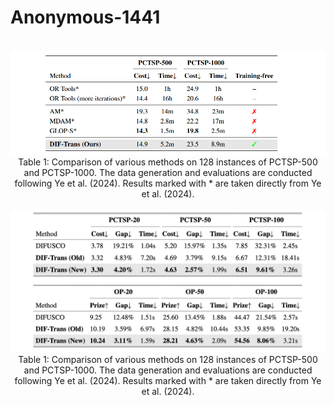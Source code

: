 # Anonymous-1441

<br>

<div align=center><img src="figure_1.PNG" width="1000" /></div>

<div align="center">
Table 1: Comparison of various methods on 128 instances of PCTSP-500 and PCTSP-1000. The data generation and evaluations are conducted following Ye et al. (2024). Results marked with * are taken directly from Ye et al. (2024).
</div>

<br>

<div align=center><img src="figure_2.PNG" width="1000" /></div>

<div align="center">
Table 1: Comparison of various methods on 128 instances of PCTSP-500 and PCTSP-1000. The data generation and evaluations are conducted following Ye et al. (2024). Results marked with * are taken directly from Ye et al. (2024).
</div>



